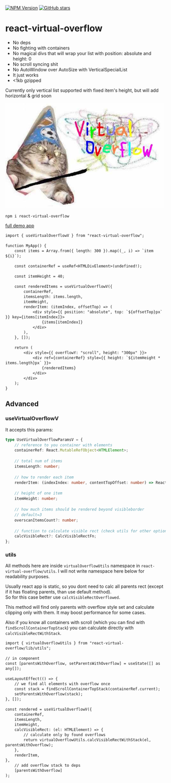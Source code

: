 [![NPM Version](https://badge.fury.io/js/react-virtual-overflow.svg?style=flat)](https://www.npmjs.com/package/react-virtual-overflow)
[![GitHub stars](https://img.shields.io/github/stars/Morglod/react-virtual-overflow.svg?style=social&label=Star)](https://gitHub.com/Morglod/react-virtual-overflow/)

# react-virtual-overflow

-   No deps
-   No fighting with containers
-   No magical divs that will wrap your list with position: absolute and height: 0
-   No scroll syncing shit
-   No AutoWindow over AutoSize with VerticalSpecialList
-   It just works
-   <1kb gzipped

Currently only vertical list supported with fixed item's height, but will add horizontal & grid soon

![](./important.jpg)

```
npm i react-virtual-overflow
```

[full demo app](src/examples/demo.tsx)

```tsx
import { useVirtualOverflowV } from "react-virtual-overflow";

function MyApp() {
    const items = Array.from({ length: 300 }).map((_, i) => `item ${i}`);

    const containerRef = useRef<HTMLDivElement>(undefined!);

    const itemHeight = 40;

    const renderedItems = useVirtualOverflowV({
        containerRef,
        itemsLength: items.length,
        itemHeight,
        renderItem: (itemIndex, offsetTop) => (
            <div style={{ position: "absolute", top: `${offsetTop}px` }} key={items[itemIndex]}>
                {items[itemIndex]}
            </div>
        ),
    }, []);

    return (
        <div style={{ overflowY: "scroll", height: "300px" }}>
            <div ref={containerRef} style={{ height: `${itemHeight * items.length}px` }}>
                {renderedItems}
            </div>
        </div>
    );
}
```

## Advanced

### useVirtualOverflowV

It accepts this params:

```ts
type UseVirtualOverflowParamsV = {
    // reference to you container with elements
    containerRef: React.MutableRefObject<HTMLElement>;

    // total num of items
    itemsLength: number;

    // how to render each item
    renderItem: (indexIndex: number, contentTopOffset: number) => React.ReactNode;

    // height of one item
    itemHeight: number;

    // how much items should be rendered beyond visibleborder
    // default=3
    overscanItemsCount?: number;

    // function to calculate visible rect (check utils for other options)
    calcVisibleRect?: CalcVisibleRectFn;
};
```

### utils

All methods here are inside `virtualOverflowUtils` namespace in `react-virtual-overflow/utils`. I will not write namespace here below for readability purposes.

Usually react app is static, so you dont need to calc all parents rect (except if it has floating parents, than use default method).  
So for this case better use `calcVisibleRectOverflowed`.

This method will find only parents with overflow style set and calculate clipping only with them. It may boost performance for some cases.

Also if you know all containers with scroll (which you can find with `findScrollContainerTopStack`) you can calculate directly with `calcVisibleRectWithStack`.

```tsx
import { virtualOverflowUtils } from "react-virtual-overflow/lib/utils";

// in component
const [parentsWithOverflow, setParentsWithOverflow] = useState([] as any[]);

useLayoutEffect(() => {
    // we find all elements with overflow once
    const stack = findScrollContainerTopStack(containerRef.current);
    setParentsWithOverflow(stack);
}, []);

const rendered = useVirtualOverflowV({
    containerRef,
    itemsLength,
    itemHeight,
    calcVisibleRect: (el: HTMLElement) => {
        // calculate only by found overflows
        return virtualOverflowUtils.calcVisibleRectWithStack(el, parentsWithOverflow);
    },
    renderItem,
},
    // add overflow stack to deps
    [parentsWithOverflow]
);
```
